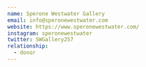 ```yaml
---
name: Sperone Westwater Gallery
email: info@speronewestwater.com
website: https://www.speronewestwater.com/
instagram: speronewestwater
twitter: SWGallery257
relationship:
  - donor
---
```

